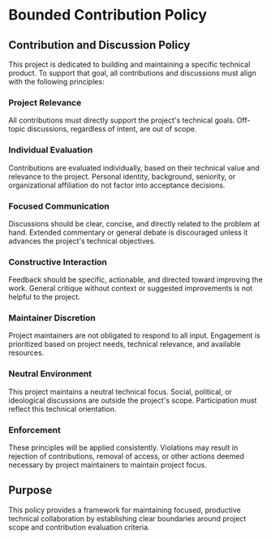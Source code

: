 # Bounded Contribution Policy

## Contribution and Discussion Policy

This project is dedicated to building and maintaining a specific technical product. To support that goal, all contributions and discussions must align with the following principles:

### Project Relevance
All contributions must directly support the project's technical goals. Off-topic discussions, regardless of intent, are out of scope.

### Individual Evaluation
Contributions are evaluated individually, based on their technical value and relevance to the project. Personal identity, background, seniority, or organizational affiliation do not factor into acceptance decisions.

### Focused Communication
Discussions should be clear, concise, and directly related to the problem at hand. Extended commentary or general debate is discouraged unless it advances the project's technical objectives.

### Constructive Interaction
Feedback should be specific, actionable, and directed toward improving the work. General critique without context or suggested improvements is not helpful to the project.

### Maintainer Discretion
Project maintainers are not obligated to respond to all input. Engagement is prioritized based on project needs, technical relevance, and available resources.

### Neutral Environment
This project maintains a neutral technical focus. Social, political, or ideological discussions are outside the project's scope. Participation must reflect this technical orientation.

### Enforcement
These principles will be applied consistently. Violations may result in rejection of contributions, removal of access, or other actions deemed necessary by project maintainers to maintain project focus.

## Purpose

This policy provides a framework for maintaining focused, productive technical collaboration by establishing clear boundaries around project scope and contribution evaluation criteria.